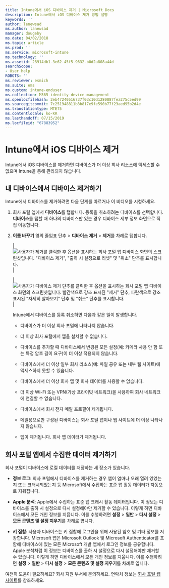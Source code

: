 ```yaml
---
title: Intune에서 iOS 디바이스 제거 | Microsoft Docs
description: Intune에서 iOS 디바이스 제거 방법 설명
keywords: ''
author: lenewsad
ms.author: lanewsad
manager: dougeby
ms.date: 04/02/2018
ms.topic: article
ms.prod: ''
ms.service: microsoft-intune
ms.technology: ''
ms.assetid: 28914db1-3e62-45f5-9632-b0d2a808a44d
searchScope:
- User help
ROBOTS: ''
ms.reviewer: esmich
ms.suite: ems
ms.custom: intune-enduser
ms.collection: M365-identity-device-management
ms.openlocfilehash: 2eb47240516737f03c10d1280887fea275c5ed99
ms.sourcegitcommit: 7c251948811b8b817e9fe590b77f23aed95b2d4e
ms.translationtype: MTE75
ms.contentlocale: ko-KR
ms.lasthandoff: 07/15/2019
ms.locfileid: "67883952"
---
```

# <a name="remove-your-ios-device-from-intune"></a>Intune에서 iOS 디바이스 제거

Intune에서 iOS 디바이스를 제거하면 디바이스가 더 이상 회사 리소스에 액세스할 수 없으며 Intune을 통해 관리되지 않습니다.


## <a name="removing-the-device-from-my-devices"></a>내 디바이스에서 디바이스 제거하기

Intune에서 디바이스를 제거하려면 다음 단계를 따르거나 이 비디오를 시청하세요.


1. 회사 포털 앱에서 **디바이스**를 탭합니다. 등록을 취소하려는 디바이스를 선택합니다. **디바이스**를 탭할 때 하나의 디바이스만 있는 경우 디바이스 세부 정보 화면으로 직접 이동합니다.

2. **이름 바꾸기** 옆의 줄임표 단추 &gt; **디바이스 제거** > **제거**를 차례로 탭합니다.  

    |![사용자가 제거를 클릭한 후 옵션을 표시하는 회사 포털 앱 디바이스 화면의 스크린샷입니다. "디바이스 제거", "출하 시 설정으로 리셋" 및 "취소" 단추를 표시합니다.](/intune-user-help/media/cp_ios_unenroll_after_1804_001.png)|

    |![사용자가 디바이스 제거 단추를 클릭한 후 옵션을 표시하는 회사 포털 앱 디바이스 화면의 스크린샷입니다. 빨간색으로 강조 표시된 "제거" 단추, 파란색으로 강조 표시된 "자세히 알아보기" 단추 및 "취소" 단추를 표시합니다.](/intune-user-help/media/cp_ios_unenroll_after_1804_002.png)|


    Intune에서 디바이스를 등록 취소하면 다음과 같은 일이 발생합니다.

    - 디바이스가 더 이상 회사 포털에 나타나지 않습니다.

    - 더 이상 회사 포털에서 앱을 설치할 수 없습니다.

    - 디바이스를 추가할 때 디바이스에서 변경된 모든 설정(예: 카메라 사용 안 함 또는 특정 암호 길이 요구)이 더 이상 적용되지 않습니다.

    - 디바이스에서 더 이상 일부 회사 리소스(예: 파일 공유 또는 내부 웹 사이트)에 액세스하지 못할 수 있습니다.

    - 디바이스에서 더 이상 회사 앱 및 회사 데이터를 사용할 수 없습니다.

    - 더 이상 Wi-Fi 또는 VPN(가상 프라이빗 네트워크)을 사용하여 회사 네트워크에 연결할 수 없습니다.

    - 디바이스에서 회사 전자 메일 프로필이 제거됩니다.

    - 메일용으로만 구성된 디바이스는 회사 포털 앱이나 웹 사이트에 더 이상 나타나지 않습니다.

    - 앱이 제거됩니다. 회사 앱 데이터가 제거됩니다.

## <a name="removing-data-collected-by-the-company-portal-app"></a>회사 포털 앱에서 수집한 데이터 제거하기

회사 포털이 디바이스에 로컬 데이터를 저장하는 세 장소가 있습니다.

- **정보 로그**: 회사 포털에서 디바이스를 제거하는 경우 앱이 얼마나 오래 열려 있었는지 또는 크래시되었는지 등 Microsoft에서 수집하는 표준 앱 활동 데이터가 자동으로 지워집니다.

- **Apple 분석**: Apple에서 수집하는 표준 앱 크래시 활동 데이터입니다. 이 정보는 디바이스를 출하 시 설정으로 다시 설정해야만 제거할 수 있습니다. 이렇게 하면 디바이스에서 모든 개인 정보를 지웁니다. 이를 수행하려면 **설정** > **일반** > **다시 설정** > **모든 콘텐츠 및 설정 지우기**를 차례로 엽니다.

- **키 집합**: 사용자 디바이스는 키 집합에 로그인을 위해 사용된 암호 및 기타 정보를 저장합니다. Microsoft 앱은 Microsoft Outlook 및 Microsoft Authenticator를 포함해 디바이스에 있는 모든 Microsoft 개발 앱에서 로그인 정보를 공유합니다. Apple 분석처럼 이 정보는 디바이스를 출하 시 설정으로 다시 설정해야만 제거할 수 있습니다. 이렇게 하면 디바이스에서 모든 개인 정보를 지웁니다. 이를 수행하려면 **설정** > **일반** > **다시 설정** > **모든 콘텐츠 및 설정 지우기**를 차례로 엽니다.


여전히 도움이 필요하세요? 회사 지원 부서에 문의하세요. 연락처 정보는 [회사 포털 웹 사이트](https://go.microsoft.com/fwlink/?linkid=2010980)를 참조하세요.
